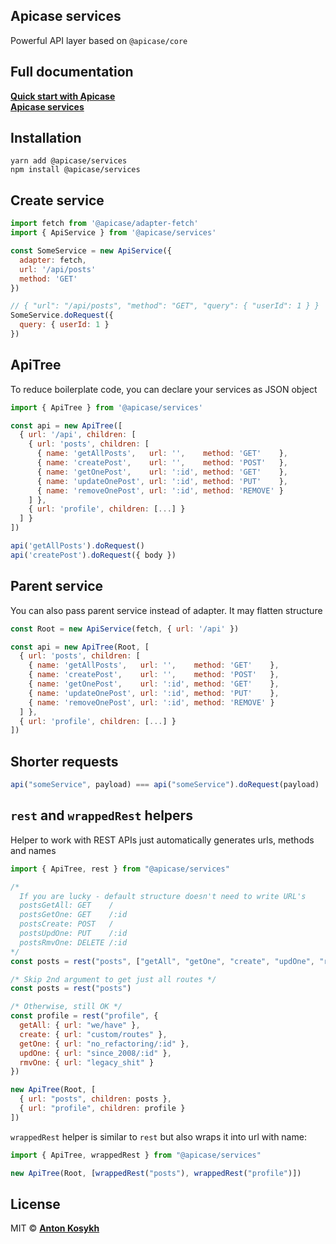 ## Apicase services

Powerful API layer based on `@apicase/core`

## Full documentation

[**Quick start with Apicase**](https://kelin2025.gitbooks.io/apicase/content/getting-started/basic-ideas.html)  
[**Apicase services**](https://kelin2025.gitbooks.io/apicase/content/anatomy/services.html)

## Installation

```
yarn add @apicase/services
npm install @apicase/services
```

## Create service

```javascript
import fetch from '@apicase/adapter-fetch'
import { ApiService } from '@apicase/services'

const SomeService = new ApiService({
  adapter: fetch,
  url: '/api/posts'
  method: 'GET'
})

// { "url": "/api/posts", "method": "GET", "query": { "userId": 1 } }
SomeService.doRequest({
  query: { userId: 1 }
})
```

## ApiTree

To reduce boilerplate code, you can declare your services as JSON object

```javascript
import { ApiTree } from '@apicase/services'

const api = new ApiTree([
  { url: '/api', children: [
    { url: 'posts', children: [
      { name: 'getAllPosts',   url: '',    method: 'GET'    },
      { name: 'createPost',    url: '',    method: 'POST'   },
      { name: 'getOnePost',    url: ':id', method: 'GET'    },
      { name: 'updateOnePost', url: ':id', method: 'PUT'    },
      { name: 'removeOnePost', url: ':id', method: 'REMOVE' }
    ] },
    { url: 'profile', children: [...] }
  ] }
])

api('getAllPosts').doRequest()
api('createPost').doRequest({ body })
```

## Parent service

You can also pass parent service instead of adapter. It may flatten structure

```javascript
const Root = new ApiService(fetch, { url: '/api' })

const api = new ApiTree(Root, [
  { url: 'posts', children: [
    { name: 'getAllPosts',   url: '',    method: 'GET'    },
    { name: 'createPost',    url: '',    method: 'POST'   },
    { name: 'getOnePost',    url: ':id', method: 'GET'    },
    { name: 'updateOnePost', url: ':id', method: 'PUT'    },
    { name: 'removeOnePost', url: ':id', method: 'REMOVE' }
  ] },
  { url: 'profile', children: [...] }
])
```

## Shorter requests

```javascript
api("someService", payload) === api("someService").doRequest(payload)
```

## `rest` and `wrappedRest` helpers

Helper to work with REST APIs just automatically generates urls, methods and names

```javascript
import { ApiTree, rest } from "@apicase/services"

/*
  If you are lucky - default structure doesn't need to write URL's
  postsGetAll: GET    /
  postsGetOne: GET    /:id
  postsCreate: POST   /
  postsUpdOne: PUT    /:id
  postsRmvOne: DELETE /:id
*/
const posts = rest("posts", ["getAll", "getOne", "create", "updOne", "rmvOne"])

/* Skip 2nd argument to get just all routes */
const posts = rest("posts")

/* Otherwise, still OK */
const profile = rest("profile", {
  getAll: { url: "we/have" },
  create: { url: "custom/routes" },
  getOne: { url: "no_refactoring/:id" },
  updOne: { url: "since_2008/:id" },
  rmvOne: { url: "legacy_shit" }
})

new ApiTree(Root, [
  { url: "posts", children: posts },
  { url: "profile", children: profile }
])
```

`wrappedRest` helper is similar to `rest` but also wraps it into url with name:

```javascript
import { ApiTree, wrappedRest } from "@apicase/services"

new ApiTree(Root, [wrappedRest("posts"), wrappedRest("profile")])
```

## License

MIT © [**Anton Kosykh**](https://github.com/kelin2025)
